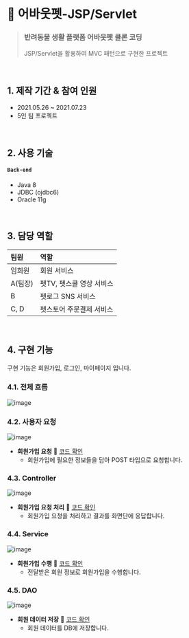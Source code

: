 # 🐶 어바웃펫-JSP/Servlet
>### 반려동물 생활 플랫폼 어바웃펫 클론 코딩  
>JSP/Servlet을 활용하여 MVC 패턴으로 구현한 프로젝트

</br>

## 1. 제작 기간 & 참여 인원
- 2021.05.26 ~ 2021.07.23
- 5인 팀 프로젝트

</br>

## 2. 사용 기술
#### `Back-end`
  - Java 8
  - JDBC (ojdbc6)
  - Oracle 11g

</br>

## 3. 담당 역할
|팀원|역할|
|:--|:--|
|임희원|회원 서비스|
|A(팀장)|펫TV, 펫스쿨 영상 서비스|
|B|펫로그 SNS 서비스|
|C, D|펫스토어 주문결제 서비스|

</br>

## 4. 구현 기능
구현 기능은 회원가입, 로그인, 마이페이지 입니다.

### 4.1. 전체 흐름
![image](https://user-images.githubusercontent.com/92259017/159844151-9755ba4c-3058-4f1a-b808-49958a2220a6.png)
  
### 4.2. 사용자 요청
![image](https://user-images.githubusercontent.com/92259017/159844196-6b660383-8758-4458-922e-285627fb268b.png)
  
- **회원가입 요청** :pushpin: [코드 확인](https://github.com/heewonim131/about-pet-jsp/blob/d93040a9bb9486e90a175563f199abec047dfa21/WebContent/Project/aboutPet/join1.jsp#L714)
  - 회원가입에 필요한 정보들을 담아 POST 타입으로 요청합니다.

### 4.3. Controller
![image](https://user-images.githubusercontent.com/92259017/159844366-1719e4b0-4eb0-4e3f-b18a-449f2955e361.png)
  
- **회원가입 요청 처리** :pushpin: [코드 확인](https://github.com/heewonim131/about-pet-jsp/blob/d93040a9bb9486e90a175563f199abec047dfa21/src/project/aboutPet/mypage/command/SignUpHandler.java#L15)
  - 회원가입 요청을 처리하고 결과를 화면단에 응답합니다.
  
### 4.4. Service
![image](https://user-images.githubusercontent.com/92259017/159844601-7b304b8f-0381-4be7-8215-34174df95093.png)

- **회원가입 수행** :pushpin: [코드 확인](https://github.com/heewonim131/about-pet-jsp/blob/d93040a9bb9486e90a175563f199abec047dfa21/src/project/aboutPet/mypage/service/SignUpService.java#L22)
  - 전달받은 회원 정보로 회원가입을 수행합니다.
  
### 4.5. DAO
![image](https://user-images.githubusercontent.com/92259017/159845144-5d1cfb49-ed05-49b1-846d-7ba03a8a13f9.png)

- **회원 데이터 저장** :pushpin: [코드 확인](https://github.com/heewonim131/about-pet-jsp/blob/d93040a9bb9486e90a175563f199abec047dfa21/src/project/aboutPet/mypage/dao/MyPageDAO.java#L35)
  - 회원 데이터를 DB에 저장합니다.

</br>

